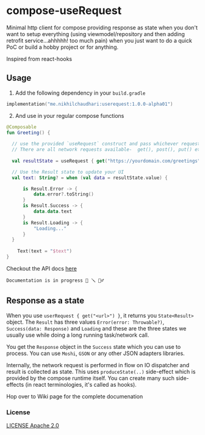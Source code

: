 # compose-useRequest
Minimal http client for compose providing response as state when you don't want to setup everything (using viewmodel/repository and then adding retrofit  service...ahhhhh! too much pain) when you just want to do a quick PoC or build a hobby project or for anything.

Inspired from react-hooks


## Usage

1. Add the following dependency in your `build.gradle`

```kotlin
implementation("me.nikhilchaudhari:userequest:1.0.0-alpha01")
```

2. And use in your regular compose functions

```kotlin
@Composable
fun Greeting() {
  
  // use the provided `useRequest` construct and pass whichever request you want. This returns the response as a state.
  // There are all network requests available-  get(), post(), put() etc.
  
  val resultState = useRequest { get("https://yourdomain.com/greetings") }

  // Use the Result state to update your UI
  val text: String? = when (val data = resultState.value) {

      is Result.Error -> {
          data.error?.toString()
      }
      is Result.Success -> {
          data.data.text
      }
      is Result.Loading -> {
          "Loading..."
      }
  }
    
    Text(text = "$text")
}
```

Checkout the API docs [here](https://javadoc.io/doc/me.nikhilchaudhari/userequest/latest/me/nikhilchaudhari/userequest/UseRequestKt.html) 

~~~ Note
Documentation is in progress 🧰 🪛 👷‍♂️
~~~

## Response as a state

When you use `userRequest { get("<url>") }`, it returns you `State<Result>` object. The `Result` has three values `Error(error: Throwable?)`, `Success(data: Response)` and `Loading` and these are the three states we usually use while doing a long running task/network call. 

You get the `Response` object in the `Success` state which you can use to process. You can use `Moshi`, `GSON` or any other JSON adapters libraries.

Internally, the network request is performed in flow on IO dispatcher and result is collected as state. This uses `produceState(..)` side-effect which is provided by the compose runtime itself. You can create many such side-effects (in react terminologies, it's called as hooks).

Hop over to Wiki page for the complete documenation


### License

[LICENSE Apache 2.0](https://github.com/CuriousNikhil/compose-useRequest/blob/main/LICENSE)
